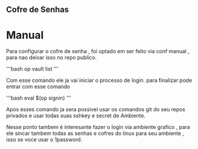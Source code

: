 ## Cofre de Senhas

# Manual 

Para configurar o cofre de senha , foi optado em ser feito via conf manual , para nao deixar isso no repo publico. 

'''bash 
    op vault list
'''

Com esse comando ele ja vai iniciar o processo de login. para finalizar pode entrar com esse comando

'''bash 
eval $(op signin)
'''

Apos esses comando ja sera possivel usar os comandos git do seu repos privados e usar todas suas sshkey e secret de Ambiente. 

Nesse ponto tambem é interesante fazer o login via ambiente grafico , para ele sincar tambem todas as senhas e cofres do linux para seu ambiente , isso se voce usar o 1password. 

